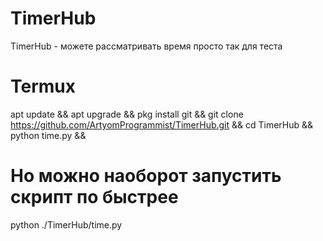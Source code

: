 # TimerHub
TimerHub - можете рассматривать время просто так для теста 
# Termux
apt update &&
apt upgrade &&
pkg install git &&
git clone https://github.com/ArtyomProgrammist/TimerHub.git &&
cd TimerHub &&
python time.py &&
# Но можно наоборот запустить скрипт по быстрее
python ./TimerHub/time.py
